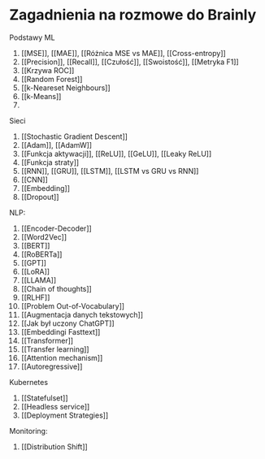 # Zagadnienia na rozmowe do Brainly

Podstawy ML

1. [[MSE]], [[MAE]], [[Różnica MSE vs MAE]], [[Cross-entropy]]
2. [[Precision]], [[Recall]], [[Czułość]], [[Swoistość]], [[Metryka F1]] 
4. [[Krzywa ROC]]
5. [[Random Forest]]
6. [[k-Neareset Neighbours]]
7. [[k-Means]]
8. 

Sieci

1. [[Stochastic Gradient Descent]]
2. [[Adam]], [[AdamW]]
3. [[Funkcja aktywacji]], [[ReLU]], [[GeLU]], [[Leaky ReLU]]
4. [[Funkcja straty]]
5. [[RNN]], [[GRU]], [[LSTM]], [[LSTM vs GRU vs RNN]]
6. [[CNN]]
7. [[Embedding]]
8. [[Dropout]]

NLP:

1. [[Encoder-Decoder]]
2. [[Word2Vec]]
3. [[BERT]]
4. [[RoBERTa]]
5. [[GPT]]
6. [[LoRA]]
7. [[LLAMA]]
8. [[Chain of thoughts]]
9. [[RLHF]]
10. [[Problem Out-of-Vocabulary]]
11. [[Augmentacja danych tekstowych]]
12. [[Jak był uczony ChatGPT]]
13. [[Embeddingi Fasttext]]
14. [[Transformer]]
15. [[Transfer learning]]
16. [[Attention mechanism]]
17. [[Autoregressive]]



Kubernetes

1. [[Statefulset]]
2. [[Headless service]]
3. [[Deployment Strategies]]


Monitoring:

1. [[Distribution Shift]]